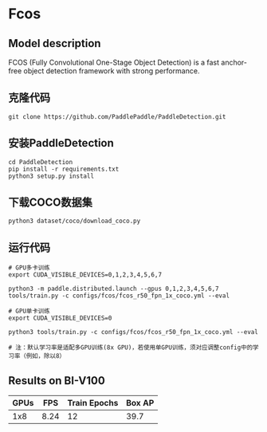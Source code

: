 # Fcos

## Model description
FCOS (Fully Convolutional One-Stage Object Detection) is a fast anchor-free object detection framework with strong performance.

## 克隆代码

```
git clone https://github.com/PaddlePaddle/PaddleDetection.git
```

## 安装PaddleDetection

```
cd PaddleDetection
pip install -r requirements.txt
python3 setup.py install
```

## 下载COCO数据集

```
python3 dataset/coco/download_coco.py
```

## 运行代码

```
# GPU多卡训练
export CUDA_VISIBLE_DEVICES=0,1,2,3,4,5,6,7

python3 -m paddle.distributed.launch --gpus 0,1,2,3,4,5,6,7 tools/train.py -c configs/fcos/fcos_r50_fpn_1x_coco.yml --eval

# GPU单卡训练
export CUDA_VISIBLE_DEVICES=0

python3 tools/train.py -c configs/fcos/fcos_r50_fpn_1x_coco.yml --eval

# 注：默认学习率是适配多GPU训练(8x GPU)，若使用单GPU训练，须对应调整config中的学习率（例如，除以8）

```

## Results on BI-V100

| GPUs | FPS | Train Epochs | Box AP	  |
|------|-----|--------------|------|
| 1x8  | 8.24 | 12           | 39.7 |